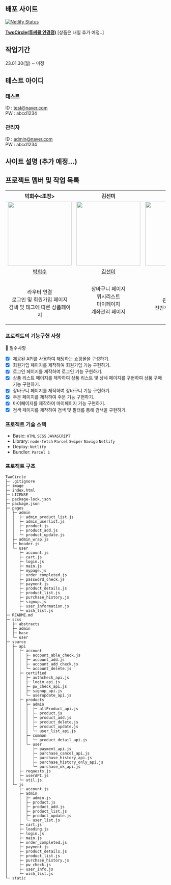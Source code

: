 ## 배포 사이트

[![Netlify Status](https://api.netlify.com/api/v1/badges/df0e144a-736d-44d7-be21-12d6c1573797/deploy-status)](https://app.netlify.com/sites/magical-babka-4591f3/deploys)

**[TwoCircle(투써클 안경점)](https://magical-babka-4591f3.netlify.app/)**
[상품은 내일 추가 예정..]

## 작업기간
23.01.30(월) ~ 미정

## 테스트 아이디
### 테스트
ID : test@naver.com<br/>
PW : abcd1234
### 관리자
ID : admin@naver.com<br/>
PW : abcd1234

## 사이트 설명 (추가 예정...)

## 프로젝트 멤버 및 작업 목록

| <center>박희수<조장></center> | <center>김선미</center>|<center>송지윤</center>  | <center>장현준</center> | <center>박현준</center> |
|:--:|:--:|:--:|:--:|:--:|
| <img src="https://avatars.githubusercontent.com/u/110139098?v=4" width="200"> | <img src="https://avatars.githubusercontent.com/u/100131415?v=4" width=200> | <img src="https://avatars.githubusercontent.com/u/71622691?v=4" width=200> | <img src="https://avatars.githubusercontent.com/u/83224463?v=4" width=200> | <img src="https://avatars.githubusercontent.com/u/69203535?v=4" width=200> |
| [박희수](https://github.com/Nevacat) | [김선미](https://github.com/seon-mikim)  |   [송지윤](https://github.com/jiyoon29)                     | [장현준](https://github.com/hyeon17)   | [박현준](https://github.com/johnphjkr)  |
| </br>라우터 연결 <br/> 로그인 및 회원가입 페이지 <br/> 검색 및 태그에 따른 상품페이지  |  장바구니 페이지  </br> 위시리스트</br> 마이페이지 </br> 계좌관리 페이지  | 메인페이지 <br/> 관리자 페이지 <br/> 전반적인 디자인 관리  |  제품 상세페이지 <br/> 결제 페이지 <br/> 결제 완료 페이지</br> 구매목록 페이지 디자인 </br> 관리자 유저 목록 페이지 </br> 관리자 대시보드 페이지   | 정보 변경 페이지 <br> 구매목록 페이지 |

### 프로젝트의 기능구현 사항

📌 필수사항

- [x] 제공된 API를 사용하여 해당하는 쇼핑몰을 구성하기.
- [x] 회원가입 페이지를 제작하여 회원가입 기능 구현하기.
- [x] 로그인 페이지를 제작하여 로그인 기능 구현하기.
- [x] 상품 리스트 페이지를 제작하여 상품 리스트 및 상세 페이지를 구현하여 상품 구매 기능 구현하기.
- [x] 장바구니 페이지를 제작하여 장바구니 기능 구현하기.
- [x] 주문 페이지를 제작하여 주문 기능 구현하기.
- [x] 마이페이지를 제작하여 마이페이지 기능 구현하기.
- [x] 검색 페이지를 제작하여 검색 및 필터를 통해 검색을 구현하기.

### 프로젝트 기술 스택

- Basic: `HTML` `SCSS` `JAVASCRIPT`
- Library: `node-fetch` `Parcel` `Swiper` `Navigo` `Netlify`
- Deploy: `Netlify`
- Bundler: `Parcel 1`

### 프로젝트 구조

```
TwoCircle
├─ .gitignore
├─ image
├─ index.html
├─ LICENSE
├─ package-lock.json
├─ package.json
├─ pages
│  ├─ admin
│  │  ├─ admin_product_list.js
│  │  ├─ admin_userlist.js
│  │  ├─ product.js
│  │  ├─ product_add.js
│  │  └─ product_update.js
│  ├─ admin_wrap.js
│  ├─ header.js
│  └─ user
│     ├─ account.js
│     ├─ cart.js
│     ├─ login.js
│     ├─ main.js
│     ├─ mypage.js
│     ├─ order_completed.js
│     ├─ password_check.js
│     ├─ payment.js
│     ├─ product_details.js
│     ├─ product_list.js
│     ├─ purchase_history.js
│     ├─ signup.js
│     ├─ user_information.js
│     └─ wish_list.js
├─ README.md
├─ scss
│  ├─ abstracts
│  ├─ admin
│  ├─ base
│  └─ user
├─ source
│  ├─ api
│  │  ├─ account
│  │  │  ├─ account_able_check.js
│  │  │  ├─ account_add.js
│  │  │  ├─ account_add_check.js
│  │  │  └─ account_delete.js
│  │  ├─ certified
│  │  │  ├─ authcheck_api.js
│  │  │  ├─ login_api.js
│  │  │  ├─ pw_check_api.js
│  │  │  ├─ signup_api.js
│  │  │  └─ userupdate_api.js
│  │  ├─ products
│  │  │  ├─ admin
│  │  │  │  ├─ allProduct_api.js
│  │  │  │  ├─ product.js
│  │  │  │  ├─ product_add.js
│  │  │  │  ├─ product_delete.js
│  │  │  │  ├─ product_update.js
│  │  │  │  └─ user_list_api.js
│  │  │  ├─ common
│  │  │  │  └─ product_detail_api.js
│  │  │  └─ user
│  │  │     ├─ payment_api.js
│  │  │     ├─ purchase_cancel_api.js
│  │  │     ├─ purchase_history_api.js
│  │  │     ├─ purchase_history_only_api.js
│  │  │     └─ purchase_ok_api.js
│  │  ├─ requests.js
│  │  ├─ userAPI.js
│  │  └─ util.js
│  └─ js
│     ├─ account.js
│     ├─ admin
│     │  ├─ admin.js
│     │  ├─ product.js
│     │  ├─ product_add.js
│     │  ├─ product_list.js
│     │  ├─ product_update.js
│     │  └─ user_list.js
│     ├─ cart.js
│     ├─ loading.js
│     ├─ login.js
│     ├─ main.js
│     ├─ order_completed.js
│     ├─ payment.js
│     ├─ product_details.js
│     ├─ product_list.js
│     ├─ purchase_history.js
│     ├─ pw_check.js
│     ├─ user_info.js
│     └─ wish_list.js
└─ static
```
